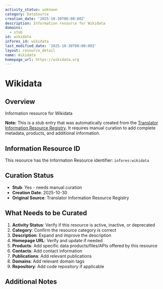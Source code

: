 ```yaml
---
activity_status: unknown
category: DataSource
creation_date: '2025-10-30T00:00:00Z'
description: Information resource for Wikidata
domains:
  - stub
id: wikidata
infores_id: wikidata
last_modified_date: '2025-10-30T00:00:00Z'
layout: resource_detail
name: Wikidata
homepage_url: https://wikidata.org
---
```


# Wikidata

## Overview

Information resource for Wikidata

**Note:** This is a stub entry that was automatically created from the [Translator Information Resource Registry](https://biolink.github.io/information-resource-registry/). It requires manual curation to add complete metadata, products, and additional information.

## Information Resource ID

This resource has the Information Resource identifier: `infores:wikidata`

## Curation Status

- **Stub**: Yes - needs manual curation
- **Creation Date**: 2025-10-30
- **Original Source**: Translator Information Resource Registry

## What Needs to be Curated

1. **Activity Status**: Verify if this resource is active, inactive, or deprecated
2. **Category**: Confirm the resource category is correct
3. **Description**: Expand and improve the description
4. **Homepage URL**: Verify and update if needed
5. **Products**: Add specific data products/files/APIs offered by this resource
6. **Contacts**: Add contact information
7. **Publications**: Add relevant publications
8. **Domains**: Add relevant domain tags
9. **Repository**: Add code repository if applicable

## Additional Notes
